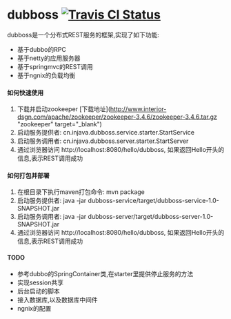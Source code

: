 # dubboss [![Travis CI Status](https://travis-ci.org/leiguorui/dubboss.svg)](https://travis-ci.org/leiguorui/dubboss)

dubboss是一个分布式REST服务的框架,实现了如下功能:

+   基于dubbo的RPC
+   基于netty的应用服务器
+   基于springmvc的REST调用
+   基于ngnix的负载均衡

#### 如何快速使用

1.  下载并启动zookeeper [下载地址](http://www.interior-dsgn.com/apache/zookeeper/zookeeper-3.4.6/zookeeper-3.4.6.tar.gz "zookeeper" target="_blank") 
2.  启动服务提供者: cn.injava.dubboss.service.starter.StartService
3.  启动服务调用者: cn.injava.dubboss.server.starter.StartServer
4.  通过浏览器访问 http://localhost:8080/hello/dubboss, 如果返回Hello开头的信息,表示REST调用成功

#### 如何打包并部署

1.  在根目录下执行maven打包命令: mvn package
2.  启动服务提供者: java -jar dubboss-service/target/dubboss-service-1.0-SNAPSHOT.jar
3.  启动服务调用者: java -jar dubboss-server/target/dubboss-server-1.0-SNAPSHOT.jar
4.  通过浏览器访问 http://localhost:8080/hello/dubboss, 如果返回Hello开头的信息,表示REST调用成功

#### TODO

+   参考dubbo的SpringContainer类,在starter里提供停止服务的方法
+   实现session共享
+   后台启动的脚本
+   接入数据库,以及数据库中间件
+   ngnix的配置
